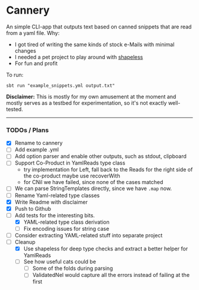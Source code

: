 # Cannery


An simple CLI-app that outputs text based on canned snippets that are read from a yaml file.
Why:
* I got tired of writing the same kinds of stock e-Mails with minimal changes
* I needed a pet project to play around with [shapeless](https://github.com/milessabin/shapeless)
* For fun and profit

To run:
```
sbt run "example_snippets.yml output.txt"
```

**Disclaimer:**
This is mostly for my own amusement at the moment and mostly serves as a testbed for experimentation, so it's not exactly well-tested.

---
### TODOs / Plans

- [x] Rename to cannery
- [ ] Add example .yml
- [ ] Add option parser and enable other outputs, such as stdout, clipboard
- [ ] Support Co-Product in YamlReads type class
    * try implementation for Left, fall back to the Reads for the right side of the co-product maybe use recoverWith
    * for CNil we have failed, since none of the cases matched
- [ ] We can parse StringTemplates directly, since we have `.map` now.
- [ ] Rename Yaml-related type classes
- [x] Write Readme with disclaimer
- [x] Push to Github
- [ ] Add tests for the interesting bits.
    - [X] YAML-related type class derivation
    - [ ] Fix encoding issues for string case
- [ ] Consider extracting YAML-related stuff into separate project
- [ ] Cleanup
    - [X] Use shapeless for deep type checks and extract a better helper for YamlReads
    - [ ] See how useful cats could be
        - [ ] Some of the folds during parsing
        - [ ] ValidatedNel would capture all the errors instead of failing at the first